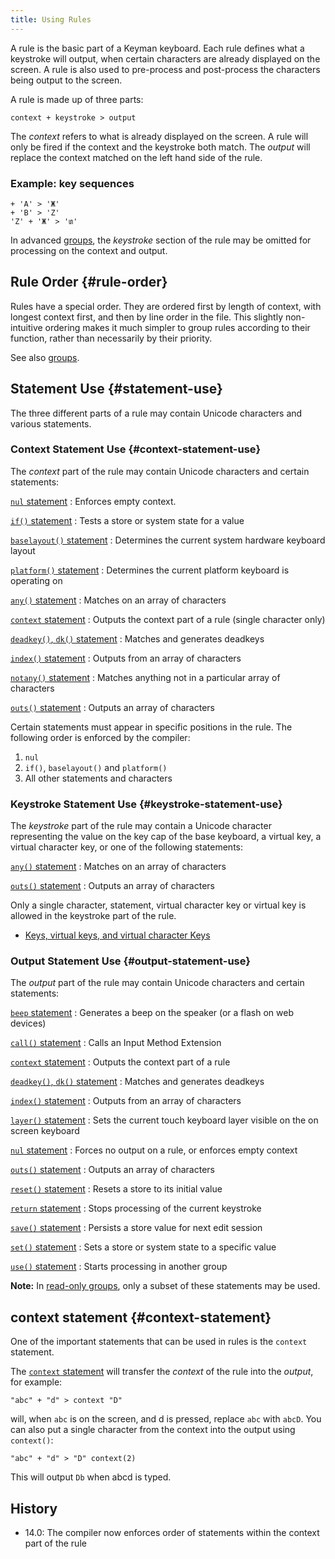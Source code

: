 ```yaml
---
title: Using Rules
---
```


A rule is the basic part of a Keyman keyboard. Each rule defines what a
keystroke will output, when certain characters are already displayed on
the screen. A rule is also used to pre-process and post-process the
characters being output to the screen.

A rule is made up of three parts:

```keyman
context + keystroke > output
```

The *context* refers to what is already displayed on the screen. A rule
will only be fired if the context and the keystroke both match. The
*output* will replace the context matched on the left hand side of the
rule.

### Example: key sequences
```
+ 'A' > 'Ж'
+ 'B' > 'Z'
'Z' + 'Ж' > 'տ'
```

In advanced [groups](groups), the *keystroke* section of the rule may be
omitted for processing on the context and output.

## Rule Order {#rule-order}

Rules have a special order. They are ordered first by length of context,
with longest context first, and then by line order in the file. This
slightly non-intuitive ordering makes it much simpler to group rules
according to their function, rather than necessarily by their priority.

See also [groups](groups).

## Statement Use {#statement-use}

The three different parts of a rule may contain Unicode characters and
various statements.

### Context Statement Use {#context-statement-use}

The *context* part of the rule may contain Unicode characters and certain statements:

[`nul` statement](../reference/_nul)
:   Enforces empty context.

[`if()` statement](../reference/if)
:   Tests a store or system state for a value

[`baselayout()` statement](../reference/baselayout)
:   Determines the current system hardware keyboard layout

[`platform()` statement](../reference/platform)
:   Determines the current platform keyboard is operating on

[`any()` statement](../reference/any "any() statement")
:   Matches on an array of characters

[`context` statement](../reference/context "context statement")
:   Outputs the context part of a rule (single character only)

[`deadkey()`, `dk()` statement](../reference/deadkey "deadkey(), dk() statement")
:   Matches and generates deadkeys

[`index()` statement](../reference/_index "index() statement")
:   Outputs from an array of characters

[`notany()` statement](../reference/notany "notany() statement")
:   Matches anything not in a particular array of characters

[`outs()` statement](../reference/outs "outs() statement")
:   Outputs an array of characters

Certain statements must appear in specific positions in the rule. The following order is enforced by the compiler:

1. `nul`
2. `if()`, `baselayout()` and `platform()`
3. All other statements and characters

### Keystroke Statement Use {#keystroke-statement-use}

The *keystroke* part of the rule may contain a Unicode character representing
the value on the key cap of the base keyboard, a virtual key, a virtual
character key, or one of the following statements:

[`any()` statement](../reference/any "any() statement")
:   Matches on an array of characters

[`outs()` statement](../reference/outs "outs() statement")
:   Outputs an array of characters

Only a single character, statement, virtual character key or virtual key is
allowed in the keystroke part of the rule.

* [Keys, virtual keys, and virtual character Keys](virtual-keys)

### Output Statement Use {#output-statement-use}

The *output* part of the rule may contain Unicode characters and certain statements:

[`beep` statement](../reference/beep "beep statement")
:   Generates a beep on the speaker (or a flash on web devices)

[`call()` statement](../reference/call "call() statement")
:   Calls an Input Method Extension

[`context` statement](../reference/context "context statement")
:   Outputs the context part of a rule

[`deadkey()`, `dk()` statement](../reference/deadkey "deadkey(), dk() statement")
:   Matches and generates deadkeys

[`index()` statement](../reference/_index "index() statement")
:   Outputs from an array of characters

[`layer()` statement](../reference/layer "layer() statement")
:   Sets the current touch keyboard layer visible on the on screen
    keyboard

[`nul` statement](../reference/_nul "nul statement")
:   Forces no output on a rule, or enforces empty context

[`outs()` statement](../reference/outs "outs() statement")
:   Outputs an array of characters

[`reset()` statement](../reference/reset "reset() statement")
:   Resets a store to its initial value

[`return` statement](../reference/return "return statement")
:   Stops processing of the current keystroke

[`save()` statement](../reference/save "save() statement")
:   Persists a store value for next edit session

[`set()` statement](../reference/set "set() statement")
:   Sets a store or system state to a specific value

[`use()` statement](../reference/use "use() statement")
:   Starts processing in another group

**Note:** In [read-only groups](groups#readonly-clause), only a subset of these
statements may be used.

## context statement {#context-statement}

One of the important statements that can be used in rules is the
`context` statement.

The [`context` statement](../reference/context) will transfer the
*context* of the rule into the *output*, for example:

```keyman
"abc" + "d" > context "D"
```

will, when `abc` is on the screen, and <span class="key">d</span> is
pressed, replace `abc` with `abcD`. You can also put a single character
from the context into the output using `context()`:

```keyman
"abc" + "d" > "D" context(2)
```

This will output `Db` when <span class="key">abcd</span> is typed.

## History

* 14.0: The compiler now enforces order of statements within the context part of the rule
